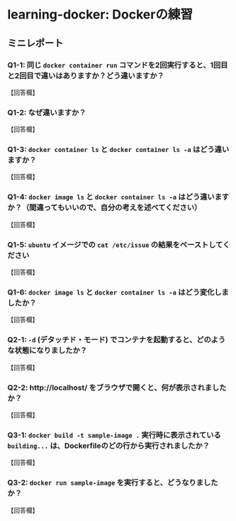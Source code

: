 # learning-docker: Dockerの練習

## ミニレポート

### Q1-1: 同じ `docker container run` コマンドを2回実行すると、1回目と2回目で違いはありますか？どう違いますか？

【回答欄】

### Q1-2: なぜ違いますか？

【回答欄】

### Q1-3: `docker container ls` と `docker container ls -a` はどう違いますか？

【回答欄】

### Q1-4: `docker image ls` と `docker container ls -a` はどう違いますか？（間違ってもいいので、自分の考えを述べてください）

【回答欄】

### Q1-5: `ubuntu` イメージでの `cat /etc/issue` の結果をペーストしてください

【回答欄】

### Q1-6: `docker image ls` と `docker container ls -a` はどう変化しましたか？

【回答欄】

### Q2-1: `-d` (デタッチド・モード) でコンテナを起動すると、どのような状態になりましたか？

【回答欄】

### Q2-2: http://localhost/ をブラウザで開くと、何が表示されましたか？

【回答欄】

### Q3-1: `docker build -t sample-image .` 実行時に表示されている `building...` は、Dockerfileのどの行から実行されましたか？

【回答欄】

### Q3-2: `docker run sample-image` を実行すると、どうなりましたか？

【回答欄】

